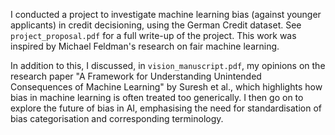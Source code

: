 I conducted a project to investigate machine learning bias (against younger applicants) in credit decisioning, using the German Credit dataset. See ```project_proposal.pdf``` for a full write-up of the project. This work was inspired by Michael Feldman's research on fair machine learning. 

In addition to this, I discussed, in ```vision_manuscript.pdf```, my opinions on the research paper "A Framework for Understanding Unintended Consequences of Machine Learning" by Suresh et al., which highlights how bias in machine learning is often treated too generically. I then go on to explore the future of bias in AI, emphasising the need for standardisation of bias categorisation and corresponding terminology.
